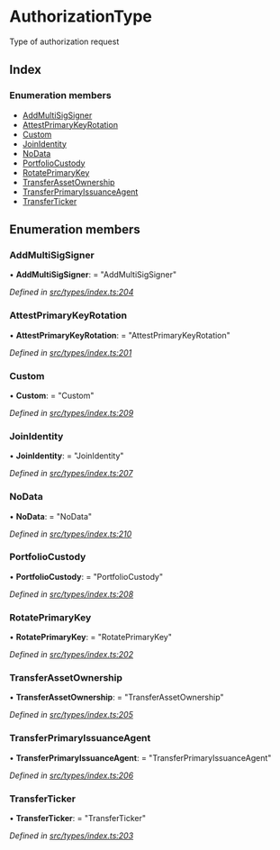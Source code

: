 # AuthorizationType

Type of authorization request

## Index

### Enumeration members

* [AddMultiSigSigner](authorizationtype.md#addmultisigsigner)
* [AttestPrimaryKeyRotation](authorizationtype.md#attestprimarykeyrotation)
* [Custom](authorizationtype.md#custom)
* [JoinIdentity](authorizationtype.md#joinidentity)
* [NoData](authorizationtype.md#nodata)
* [PortfolioCustody](authorizationtype.md#portfoliocustody)
* [RotatePrimaryKey](authorizationtype.md#rotateprimarykey)
* [TransferAssetOwnership](authorizationtype.md#transferassetownership)
* [TransferPrimaryIssuanceAgent](authorizationtype.md#transferprimaryissuanceagent)
* [TransferTicker](authorizationtype.md#transferticker)

## Enumeration members

### AddMultiSigSigner

• **AddMultiSigSigner**: = "AddMultiSigSigner"

_Defined in_ [_src/types/index.ts:204_](https://github.com/PolymathNetwork/polymesh-sdk/blob/1221e467/src/types/index.ts#L204)

### AttestPrimaryKeyRotation

• **AttestPrimaryKeyRotation**: = "AttestPrimaryKeyRotation"

_Defined in_ [_src/types/index.ts:201_](https://github.com/PolymathNetwork/polymesh-sdk/blob/1221e467/src/types/index.ts#L201)

### Custom

• **Custom**: = "Custom"

_Defined in_ [_src/types/index.ts:209_](https://github.com/PolymathNetwork/polymesh-sdk/blob/1221e467/src/types/index.ts#L209)

### JoinIdentity

• **JoinIdentity**: = "JoinIdentity"

_Defined in_ [_src/types/index.ts:207_](https://github.com/PolymathNetwork/polymesh-sdk/blob/1221e467/src/types/index.ts#L207)

### NoData

• **NoData**: = "NoData"

_Defined in_ [_src/types/index.ts:210_](https://github.com/PolymathNetwork/polymesh-sdk/blob/1221e467/src/types/index.ts#L210)

### PortfolioCustody

• **PortfolioCustody**: = "PortfolioCustody"

_Defined in_ [_src/types/index.ts:208_](https://github.com/PolymathNetwork/polymesh-sdk/blob/1221e467/src/types/index.ts#L208)

### RotatePrimaryKey

• **RotatePrimaryKey**: = "RotatePrimaryKey"

_Defined in_ [_src/types/index.ts:202_](https://github.com/PolymathNetwork/polymesh-sdk/blob/1221e467/src/types/index.ts#L202)

### TransferAssetOwnership

• **TransferAssetOwnership**: = "TransferAssetOwnership"

_Defined in_ [_src/types/index.ts:205_](https://github.com/PolymathNetwork/polymesh-sdk/blob/1221e467/src/types/index.ts#L205)

### TransferPrimaryIssuanceAgent

• **TransferPrimaryIssuanceAgent**: = "TransferPrimaryIssuanceAgent"

_Defined in_ [_src/types/index.ts:206_](https://github.com/PolymathNetwork/polymesh-sdk/blob/1221e467/src/types/index.ts#L206)

### TransferTicker

• **TransferTicker**: = "TransferTicker"

_Defined in_ [_src/types/index.ts:203_](https://github.com/PolymathNetwork/polymesh-sdk/blob/1221e467/src/types/index.ts#L203)

